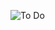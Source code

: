 ![To Do](https://github.com/imasdaque/to-do-app/assets/110887123/33f387a0-ad9f-4917-a9b9-c079419b2427)
